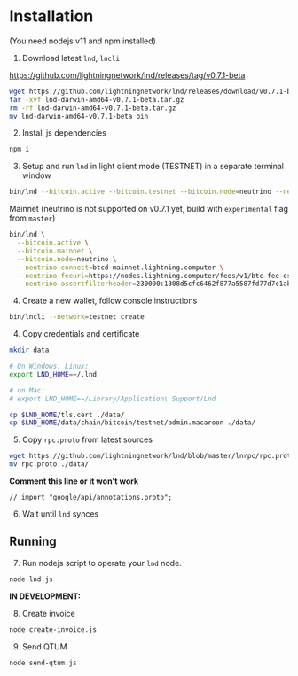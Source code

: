 # Installation

(You need nodejs v11 and npm installed)

1. Download latest `lnd`, `lncli`

https://github.com/lightningnetwork/lnd/releases/tag/v0.7.1-beta

```bash
wget https://github.com/lightningnetwork/lnd/releases/download/v0.7.1-beta/lnd-darwin-amd64-v0.7.1-beta.tar.gz
tar -xvf lnd-darwin-amd64-v0.7.1-beta.tar.gz
rm -rf lnd-darwin-amd64-v0.7.1-beta.tar.gz
mv lnd-darwin-amd64-v0.7.1-beta bin
```

2. Install js dependencies

```bash
npm i
```

3. Setup and run `lnd` in light client mode (TESTNET) in a separate terminal window

```bash
bin/lnd --bitcoin.active --bitcoin.testnet --bitcoin.node=neutrino --neutrino.connect=btcd-testnet.lightning.computer --neutrino.feeurl=https://nodes.lightning.computer/fees/v1/btc-fee-estimates.json
```

Mainnet (neutrino is not supported on v0.7.1 yet, build with `experimental` flag from `master`)

```bash
bin/lnd \
  --bitcoin.active \
  --bitcoin.mainnet \
  --bitcoin.node=neutrino \
  --neutrino.connect=btcd-mainnet.lightning.computer \
  --neutrino.feeurl=https://nodes.lightning.computer/fees/v1/btc-fee-estimates.json \
  --neutrino.assertfilterheader=230000:1308d5cfc6462f877a5587fd77d7c1ab029d45e58d5175aaf8c264cee9bde760
```

4. Create a new wallet, follow console instructions

```bash
bin/lncli --network=testnet create
```

4. Copy credentials and certificate

```bash
mkdir data

# On Windows, Linux:
export LND_HOME=~/.lnd

# on Mac:
# export LND_HOME=~/Library/Application\ Support/Lnd

cp $LND_HOME/tls.cert ./data/
cp $LND_HOME/data/chain/bitcoin/testnet/admin.macaroon ./data/
```

5. Copy `rpc.proto` from latest sources

```bash
wget https://github.com/lightningnetwork/lnd/blob/master/lnrpc/rpc.proto
mv rpc.proto ./data/
```

**Comment this line or it won't work**

```
// import "google/api/annotations.proto";
```

6. Wait until `lnd` synces

## Running

7. Run nodejs script to operate your `lnd` node.

```bash
node lnd.js
```

**IN DEVELOPMENT:**

8. Create invoice

```bash
node create-invoice.js
```

9. Send QTUM

```bash
node send-qtum.js
```
